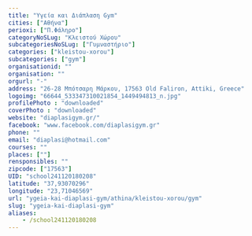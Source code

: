 ```yaml
---
title: "Υγεία και Διάπλαση Gym"
cities: ["Αθήνα"]
perioxi: ["Π.Φάληρο"]
categoryNoSLug: "Κλειστού Χώρου"
subcategoriesNoSLug: ["Γυμναστήριο"]
categories: ["kleistou-xorou"]
subcategories: ["gym"]
organisationid: ""
organisation: ""
orgurl: "-"
address: "26-28 Μπότσαρη Μάρκου, 17563 Old Faliron, Attiki, Greece"
logoimg: "66644_533347310021854_1449494813_n.jpg"
profilePhoto : "downloaded"
coverPhoto : "downloaded"
website: "diaplasigym.gr/"
facebook: "www.facebook.com/diaplasigym.gr"
phone: ""
email: "diaplasi@hotmail.com"
courses: ""
places: [""]
rensponsibles: ""
zipcode: ["17563"]
UID: "school241120180208"
latitude: "37,93070296"
longitude: "23,71046569"
url: "ygeia-kai-diaplasi-gym/athina/kleistou-xorou/gym"
slug: "ygeia-kai-diaplasi-gym"
aliases:
    - /school241120180208
---
```





